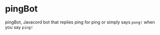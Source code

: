 # pingBot
pingBot, Javacord bot that replies ping for ping or simply says ``pong!`` when you say ``ping!``
